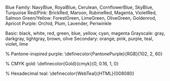 Blue Family: NavyBlue, RoyalBlue, Cerulean, CornflowerBlue, SkyBlue, Turquoise
Red/Pink: BrickRed, Maroon, RubineRed, Magenta, VioletRed, Salmon
Green/Yellow: ForestGreen, LimeGreen, OliveGreen, Goldenrod, Apricot
Purple: Orchid, Plum, Lavender, Periwinkle

Basic: black, white, red, green, blue, yellow, cyan, magenta
Grayscale: gray, darkgray, lightgray, brown, olive
Secondary: orange, pink, purple, teal, violet, lime

% Pantone-inspired purple:
\definecolor{PantonePurple}{RGB}{102, 2, 60}

% CMYK gold:
\definecolor{Gold}{cmyk}{0, 0.16, 1, 0}

% Hexadecimal teal:
\definecolor{WebTeal}{HTML}{008080}